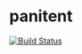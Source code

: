 # panitent
[![Build Status](https://travis-ci.com/Philosoph228/panitent.svg?branch=master)](https://travis-ci.com/Philosoph228/panitent)
